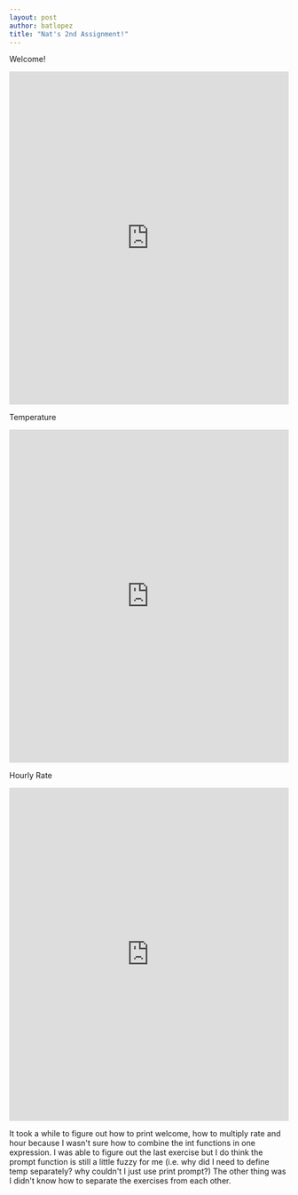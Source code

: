 ```yaml
--- 
layout: post
author: batlopez
title: "Nat's 2nd Assignment!"
---
```

Welcome!
<iframe src="https://trinket.io/embed/python/fb54480edd" width="100%" height="600" frameborder="0" marginwidth="0" marginheight="0" allowfullscreen></iframe>

Temperature
<iframe src="https://trinket.io/embed/python/7ff05fe40b" width="100%" height="600" frameborder="0" marginwidth="0" marginheight="0" allowfullscreen></iframe>

Hourly Rate
<iframe src="https://trinket.io/embed/python/92f0dfbbba" width="100%" height="600" frameborder="0" marginwidth="0" marginheight="0" allowfullscreen></iframe>

It took a while to figure out how to print welcome, how to multiply rate and hour because I wasn't sure how to combine the int functions in one expression. I was able to figure out the last exercise but I do think the prompt function is still a little fuzzy for me (i.e. why did I need to define temp separately? why couldn't I just use print prompt?) The other thing was I didn't know how to separate the exercises from each other.
